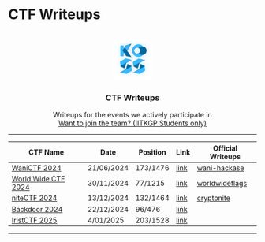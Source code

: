 # CTF Writeups

<a id="readme-top"></a>

<!-- PROJECT LOGO -->
<br />
<div align="center">
  <a href="https://github.com/kossiitkgp/ctf-writeups">
    <img src="https://raw.githubusercontent.com/kossiitkgp/design/3e868073beccb780346b972a66ad309296e50217/logo/koss/main/koss-logo.svg" alt="Logo" width="80" height="80">
  </a>

  <h3 align="center">CTF Writeups</h3>

  <p align="center">
    Writeups for the events we actively participate in
    <br />
    <a href="https://github.com/kossiitkgp/ctf-writeups/issues/new">Want to join the team? (IITKGP Students only)</a>
  </p>
</div>

---

<div align="center">

| CTF Name | Date | Position | Link | Official Writeups
| --- | --- | --- | --- | ---
| [WaniCTF 2024](https://ctftime.org/event/2377) | 21/06/2024 | 173/1476 | [link](./WaniCTF_2024/) | [wani-hackase](https://github.com/wani-hackase/wanictf2024-writeup)
| [World Wide CTF 2024](https://ctftime.org/event/2572) | 30/11/2024 | 77/1215 | [link](./WorldWideCTF/) | [worldwideflags](https://github.com/WorldWideFlags/World-Wide-CTF-2024)
| [niteCTF 2024](https://ctftime.org/event/2461) | 13/12/2024 | 132/1464 | [link](./niteCTF/) | [cryptonite](https://github.com/Cryptonite-MIT/niteCTF-2024)
| [Backdoor 2024](https://ctftime.org/event/2540) | 22/12/2024 | 96/476 | [link](./backdoor/) | 
| [IristCTF 2025](https://ctftime.org/event/2503) | 4/01/2025 | 203/1528 | [link](./irisctf/) | 

</div>

---

<!-- # Resources -->

<!-- ### Forensics -->


<!-- ### Crypto -->


<!-- ### Pwn -->


<!-- ### Web -->


<!-- ### OSINT -->
